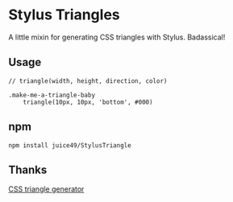 # Stylus Triangles

A little mixin for generating CSS triangles with Stylus. Badassical!

## Usage

	// triangle(width, height, direction, color)

	.make-me-a-triangle-baby
		triangle(10px, 10px, 'bottom', #000)

## npm
	npm install juice49/StylusTriangle

## Thanks

[CSS triangle generator](http://apps.eky.hk/css-triangle-generator/)